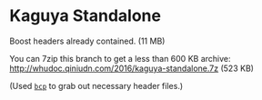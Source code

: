 # Kaguya Standalone

Boost headers already contained. (11 MB)

You can 7zip this branch to get a less than 600 KB archive: <http://whudoc.qiniudn.com/2016/kaguya-standalone.7z> (523 KB)

(Used [`bcp`](https://github.com/district10/bcp) to grab out necessary header files.)
